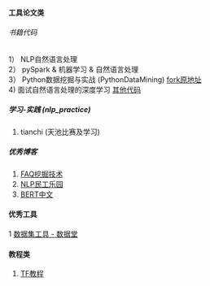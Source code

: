 #### 工具论文类 
###### 书籍代码
1） NLP自然语言处理<br>
2） pySpark & 机器学习 & 自然语言处理<br> 
3） Python数据挖掘与实战 (PythonDataMining) [fork原地址](https://github.com/LinXueyuanStdio/PythonDataMining) <br>
4)  面试自然语言处理的深度学习 [其他代码](https://github.com/palashgoyal1/Deep_Learning_for_Natural_Language_Processing) <br> 

##### 学习-实践 (nlp_practice)
1. tianchi (天池比赛及学习)

##### 优秀博客
1. [FAQ挖掘技术](https://blog.csdn.net/zp563987805/article/details/104350670)
2. [NLP民工乐园](https://github.com/fighting41love/funNLP)
3. [BERT中文](https://github.com/ymcui/Chinese-BERT-wwm)


#### 优秀工具
1 [数据集工具 - 数据堂](https://www.datatang.com/)

#### 教程类
1. [TF教程](https://www.w3cschool.cn/tensorflow_python/tensorflow_python-85v22c69.html)

